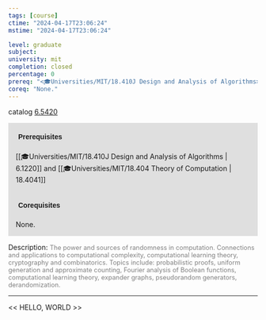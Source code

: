 ```yaml
---
tags: [course]
ctime: "2024-04-17T23:06:24"
mstime: "2024-04-17T23:06:24"

level: graduate
subject: 
university: mit
completion: closed
percentage: 0
prereq: "<🎓Universities/MIT/18.410J Design and Analysis of Algorithms> and <🎓Universities/MIT/18.404 Theory of Computation>"
coreq: "None."
---
```


catalog [6.5420](http://student.mit.edu/catalog/m6a.html#6.5420)

<span style="display: block; padding: 15px; background-color: rgb(100, 100, 100, 0.2);"><font id="m_prereq3321_0" style="display: block; font-family: Arial, sans-serif; font-weight: bold; padding: 5px">Prerequisites</font><br><span id="prereq3321_0">[[🎓Universities/MIT/18.410J Design and Analysis of Algorithms | 6.1220]] and [[🎓Universities/MIT/18.404 Theory of Computation | 18.4041]]</span></span>
<span style="display: block; padding: 15px; background-color: rgb(100, 100, 100, 0.2);"><font id="m_coreq3321_0" style="display: block; font-family: Arial, sans-serif; font-weight: bold; padding: 5px">Corequisites</font><br><span id="coreq3321_0">None.</span></span>

<font style="">Description:</font>
<font style="color: grey; font-size: 0.8rem;">The power and sources of randomness in computation. Connections and applications to computational complexity, computational learning theory, cryptography and combinatorics. Topics include: probabilistic proofs, uniform generation and approximate counting, Fourier analysis of Boolean functions, computational learning theory, expander graphs, pseudorandom generators, derandomization.</font>



---

<< HELLO, WORLD >>
